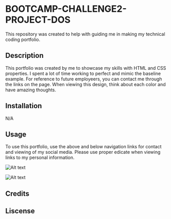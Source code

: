 # BOOTCAMP-CHALLENGE2-PROJECT-DOS
This repository was created to help with guiding me in making my technical coding portfolio.

## Description
This portfolio was created by me to showcase my skills with HTML and CSS properties. I spent a lot of time working to perfect and mimic the baseline example. For reference to future employeers, you can contact me through the links on the page. When viewing this design, think about each color and have amazing thoughts. 

## Installation
N/A

## Usage
To use this portfolio, use the above and below navigation links for contact and viewing of my social media. Please use proper edicate when viewing links to my personal information. 

![Alt text](assets/pictures/Screenshot1.png "Screenshot1")

![Alt text](assets/pictures/Screenshot2.png "Screenshot2")

## Credits

## Liscense

